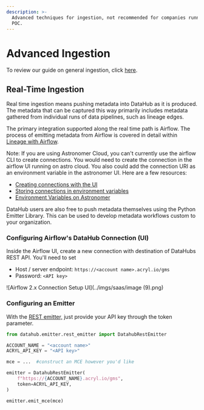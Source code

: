 ```yaml
---
description: >-
  Advanced techniques for ingestion, not recommended for companies running a
  POC.
---
```


# Advanced Ingestion

To review our guide on general ingestion, click [here](./#batch-ingestion).

## Real-Time Ingestion&#x20;

Real time ingestion means pushing metadata into DataHub as it is produced. The metadata that can be captured this way primarily includes metadata gathered from individual runs of data pipelines, such as lineage edges.&#x20;

The primary integration supported along the real time path is Airflow. The process of emitting metadata from Airflow is covered in detail within [Lineage with Airflow](https://datahubproject.io/docs/metadata-ingestion#lineage-with-airflow).&#x20;

Note: If you are using Astronomer Cloud, you can't currently use the airflow CLI to create connections. You would need to create the connection in the airflow UI running on astro cloud. You also could add the connection URI as an environment variable in the astronomer UI. Here are a few resources:

* [Creating connections with the UI](https://airflow.apache.org/docs/apache-airflow/stable/howto/connection.html#creating-a-connection-with-the-ui)
* [Storing connections in environment variables](https://airflow.apache.org/docs/apache-airflow/stable/howto/connection.html#storing-a-connection-in-environment-variables)
* [Environment Variables on Astronomer](https://www.astronomer.io/docs/cloud/stable/deploy/environment-variables)

DataHub users are also free to push metadata themselves using the Python Emitter Library. This can be used to develop metadata workflows custom to your organization.&#x20;

### Configuring Airflow's DataHub Connection (UI)&#x20;

Inside the Airflow UI, create a new connection with destination of DataHubs REST API. You'll need to set&#x20;

* Host / server endpoint: `https://<account name>.acryl.io/gms`
* Password: `<API key>`

![Airflow 2.x Connection Setup UI](../imgs/saas/image (9).png)

### Configuring an Emitter

With the [REST emitter,](https://datahubproject.io/docs/metadata-ingestion#using-as-a-library) just provide your API key through the token parameter.

```python
from datahub.emitter.rest_emitter import DatahubRestEmitter

ACCOUNT_NAME = "<account name>"
ACRYL_API_KEY = "<API key>"

mce = ...  #construct an MCE however you'd like

emitter = DatahubRestEmitter(
    f"https://{ACCOUNT_NAME}.acryl.io/gms",
    token=ACRYL_API_KEY,
)

emitter.emit_mce(mce)
```
